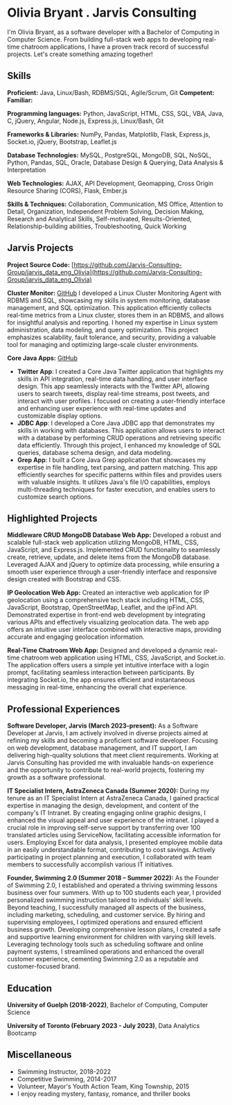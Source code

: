 # Olivia Bryant . Jarvis Consulting

I'm Olivia Bryant, as a software developer with a Bachelor of Computing in Computer Science.
From building full-stack web apps to developing real-time chatroom applications, I have a proven track record of successful projects.
Let's create something amazing together!

## Skills

**Proficient:** Java, Linux/Bash, RDBMS/SQL, Agile/Scrum, Git
**Competent:**
**Familiar:**

**Programming languages:** Python, JavaScript, HTML, CSS, SQL, VBA, Java, C, jQuery, Angular, Node.js, Express.js, Linux/Bash, Git

**Frameworks & Libraries:** NumPy, Pandas, Matplotlib, Flask, Express.js, Socket.io, jQuery, Bootstrap, Leaflet.js

**Database Technologies:** MySQL, PostgreSQL, MongoDB, SQL, NoSQL, Python, Pandas, SQL, Oracle, Database Design & Querying, Data Analysis & Interpretation

**Web Technologies:** AJAX, API Development, Geomapping, Cross Origin Resource Sharing (CORS), Flask, Ember.js

**Skills & Techniques:** Collaboration, Communication, MS Office, Attention to Detail, Organization, Independent Problem Solving, Decision Making, Research and Analytical Skills, Self-motivated, Results-Oriented, Relationship-building abilities, Troubleshooting, Quick Working

## Jarvis Projects

**Project Source Code:** [https://github.com/Jarvis-Consulting-Group/jarvis_data_eng_Olivia](https://github.com/Jarvis-Consulting-Group/jarvis_data_eng_Olivia)

**Cluster Monitor:** [GitHub](https://github.com/Jarvis-Consulting-Group/jarvis_data_eng_Olivia/tree/main/linux_sql) I developed a Linux Cluster Monitoring Agent with RDBMS and SQL, showcasing my skills in system monitoring, database management, and SQL optimization. This application efficiently collects real-time metrics from a Linux cluster, stores them in an RDBMS, and allows for insightful analysis and reporting. I honed my expertise in Linux system administration, data modeling, and query optimization. This project emphasizes scalability, fault tolerance, and security, providing a valuable tool for managing and optimizing large-scale cluster environments.

**Core Java Apps:** [GitHub](https://github.com/Jarvis-Consulting-Group/jarvis_data_eng_Olivia/tree/main/core_java)
- **Twitter App**: I created a Core Java Twitter application that highlights my skills in API integration, real-time data handling, and user interface design. This app seamlessly interacts with the Twitter API, allowing users to search tweets, display real-time streams, post tweets, and interact with user profiles. I focused on creating a user-friendly interface and enhancing user experience with real-time updates and customizable display options.
- **JDBC App**: I developed a Core Java JDBC app that demonstrates my skills in working with databases. This application allows users to interact with a database by performing CRUD operations and retrieving specific data efficiently. Through this project, I enhanced my knowledge of SQL queries, database schema design, and data modeling.
- **Grep App**: I built a Core Java Grep application that showcases my expertise in file handling, text parsing, and pattern matching. This app efficiently searches for specific patterns within files and provides users with valuable insights. It utilizes Java's file I/O capabilities, employs multi-threading techniques for faster execution, and enables users to customize search options.

## Highlighted Projects

**Middleware CRUD MongoDB Database Web App:** Developed a robust and scalable full-stack web application utilizing MongoDB, HTML, CSS, JavaScript, and Express.js. Implemented CRUD functionality to seamlessly create, retrieve, update, and delete items from the MongoDB database. Leveraged AJAX and jQuery to optimize data processing, while ensuring a smooth user experience through a user-friendly interface and responsive design created with Bootstrap and CSS.

**IP Geolocation Web App:** Created an interactive web application for IP geolocation using a comprehensive tech stack including HTML, CSS, JavaScript, Bootstrap, OpenStreetMap, Leaflet, and the ipFind API. Demonstrated expertise in front-end web development by integrating various APIs and effectively visualizing geolocation data. The web app offers an intuitive user interface combined with interactive maps, providing accurate and engaging geolocation information.

**Real-Time Chatroom Web App:** Designed and developed a dynamic real-time chatroom web application using HTML, CSS, JavaScript, and Socket.io. The application offers users a simple yet intuitive interface with a login prompt, facilitating seamless interaction between participants. By integrating Socket.io, the app ensures efficient and instantaneous messaging in real-time, enhancing the overall chat experience.

## Professional Experiences

**Software Developer, Jarvis (March 2023-present):** As a Software Developer at Jarvis, I am actively involved in diverse projects aimed at refining my skills and becoming a proficient software developer. Focusing on web development, database management, and IT support, I am delivering high-quality solutions that meet client requirements. Working at Jarvis Consulting has provided me with invaluable hands-on experience and the opportunity to contribute to real-world projects, fostering my growth as a software professional.

**IT Specialist Intern, AstraZeneca Canada (Summer 2020):** During my tenure as an IT Specialist Intern at AstraZeneca Canada, I gained practical expertise in managing the design, development, and content of the company's IT Intranet. By creating engaging online graphic designs, I enhanced the visual appeal and user experience of the intranet. I played a crucial role in improving self-serve support by transferring over 100 translated articles using ServiceNow, facilitating accessible information for users. Employing Excel for data analysis, I presented employee mobile data in an easily understandable format, contributing to cost savings. Actively participating in project planning and execution, I collaborated with team members to successfully accomplish various IT initiatives.

**Founder, Swimming 2.0 (Summer 2018 – Summer 2022):** As the Founder of Swimming 2.0, I established and operated a thriving swimming lessons business over four summers. With up to 100 students each year, I provided personalized swimming instruction tailored to individuals' skill levels. Beyond teaching, I successfully managed all aspects of the business, including marketing, scheduling, and customer service. By hiring and supervising employees, I optimized operations and ensured efficient business growth. Developing comprehensive lesson plans, I created a safe and supportive learning environment for children with varying skill levels. Leveraging technology tools such as scheduling software and online payment systems, I streamlined operations and enhanced the overall customer experience, cementing Swimming 2.0 as a reputable and customer-focused brand.

## Education

**University of Guelph (2018-2022)**, Bachelor of Computing, Computer Science

**University of Toronto (February 2023 - July 2023)**, Data Analytics Bootcamp

## Miscellaneous

- Swimming Instructor, 2018-2022
- Competitive Swimming, 2014-2017
- Volunteer, Mayor's Youth Action Team, King Township, 2015
- I enjoy reading mystery, fantasy, romance, and thriller books
